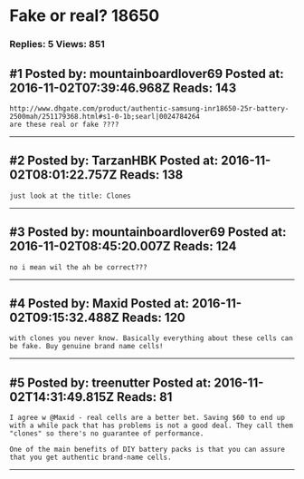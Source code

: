 # Fake or real? 18650

### Replies: 5 Views: 851

## \#1 Posted by: mountainboardlover69 Posted at: 2016-11-02T07:39:46.968Z Reads: 143

```
http://www.dhgate.com/product/authentic-samsung-inr18650-25r-battery-2500mah/251179368.html#s1-0-1b;searl|0024784264
are these real or fake ????
```

---
## \#2 Posted by: TarzanHBK Posted at: 2016-11-02T08:01:22.757Z Reads: 138

```
just look at the title: Clones
```

---
## \#3 Posted by: mountainboardlover69 Posted at: 2016-11-02T08:45:20.007Z Reads: 124

```
no i mean wil the ah be correct???
```

---
## \#4 Posted by: Maxid Posted at: 2016-11-02T09:15:32.488Z Reads: 120

```
with clones you never know. Basically everything about these cells can be fake. Buy genuine brand name cells!
```

---
## \#5 Posted by: treenutter Posted at: 2016-11-02T14:31:49.815Z Reads: 81

```
I agree w @Maxid - real cells are a better bet. Saving $60 to end up with a while pack that has problems is not a good deal. They call them "clones" so there's no guarantee of performance. 

One of the main benefits of DIY battery packs is that you can assure that you get authentic brand-name cells.
```

---
